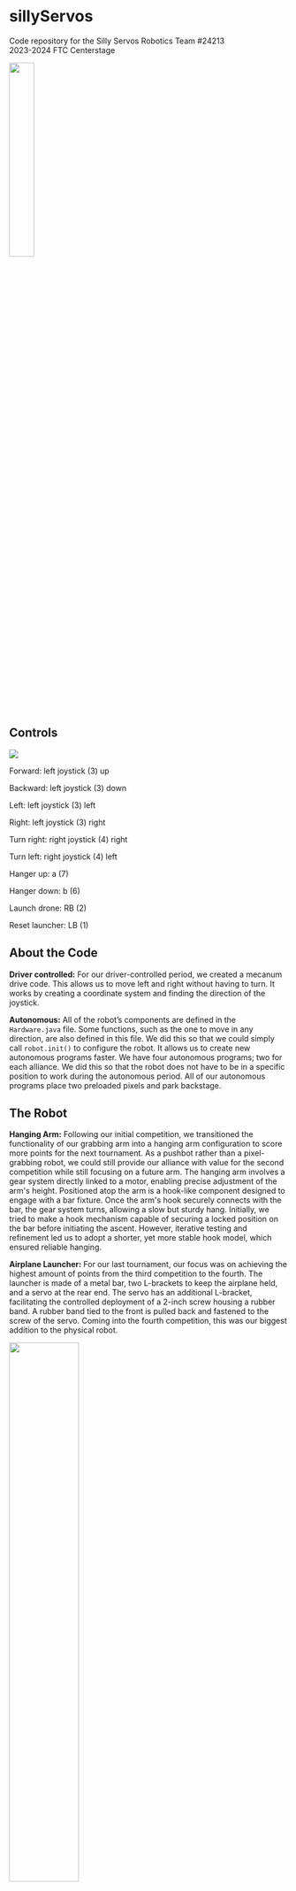 # sillyServos
Code repository for the Silly Servos Robotics Team #24213
<br>
2023-2024 FTC Centerstage

<img src="https://jacobkaiserman.com/sillyServos/images/hpRobotics.png" width="30%">
<br>
<h2>Controls</h2>
<img src="https://jacobkaiserman.com/sillyServos/controller.png">


<p>Forward: left joystick (3) up</p>
<p>Backward: left joystick (3) down</p>
<p>Left: left joystick (3) left</p>
<p>Right: left joystick (3) right</p>
<p>Turn right: right joystick (4) right</p>
<p>Turn left: right joystick (4) left</p>
<p>Hanger up: a (7)</p>
<p>Hanger down: b (6)</p>
<p>Launch drone: RB (2)</p>
<p>Reset launcher: LB (1)</p>
<h2>About the Code</h2>
<p>
<b>Driver controlled:</b>
For our driver-controlled period, we created a mecanum drive code. This allows us to move left and right without having to turn. It works by creating a coordinate system and finding the direction of the joystick.
</p>
<p>
<b>Autonomous:</b>
All of the robot’s components are defined in the <code>Hardware.java</code> file. Some functions, such as the one to move in any direction, are also defined in this file. We did this so that we could simply call <code>robot.init()</code> to configure the robot. It allows us to create new autonomous programs faster. We have four autonomous programs; two for each alliance. We did this so that the robot does not have to be in a specific position to work during the autonomous period. All of our autonomous programs place two preloaded pixels and park backstage.
</p>
<h2>The Robot</h2>
<p>
<b>Hanging Arm:</b>
Following our initial competition, we transitioned the functionality of our grabbing arm into a hanging arm configuration to score more points for the next tournament. As a pushbot rather than a pixel-grabbing robot, we could still provide our alliance with value for the second competition while still focusing on a future arm. The hanging arm involves a gear system directly linked to a motor, enabling precise adjustment of the arm's height. Positioned atop the arm is a hook-like component designed to engage with a bar fixture. Once the arm's hook securely connects with the bar, the gear system turns, allowing a slow but sturdy hang.
Initially, we tried to make a hook mechanism capable of securing a locked position on the bar before initiating the ascent. However, iterative testing and refinement led us to adopt a shorter, yet more stable hook model, which ensured reliable hanging.
</p>
<p>
<b>Airplane Launcher:</b>
For our last tournament, our focus was on achieving the highest amount of points from the third competition to the fourth. The launcher is made of a metal bar, two L-brackets to keep the airplane held, and a servo at the rear end. The servo has an additional L-bracket, facilitating the controlled deployment of a 2-inch screw housing a rubber band. A rubber band tied to the front is pulled back and fastened to the screw of the servo. Coming into the fourth competition, this was our biggest addition to the physical robot.
</p>
<img src="https://jacobkaiserman.com/sillyServos/images/hanging.png" width="50%">
